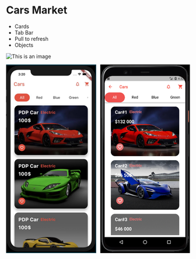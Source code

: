 # Cars Market


- Cards
- Tab Bar
- Pull to refresh
- Objects

![This is an image](assets/readme/img.png)

![This is an image](assets/readme/img_1.png)

